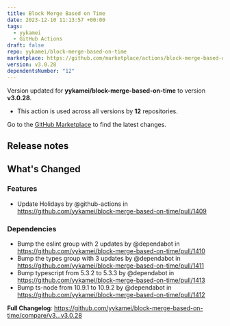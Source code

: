 ```yaml
---
title: Block Merge Based on Time
date: 2023-12-10 11:13:57 +00:00
tags:
  - yykamei
  - GitHub Actions
draft: false
repo: yykamei/block-merge-based-on-time
marketplace: https://github.com/marketplace/actions/block-merge-based-on-time
version: v3.0.28
dependentsNumber: "12"
---
```



Version updated for **yykamei/block-merge-based-on-time** to version **v3.0.28**.
- This action is used across all versions by **12** repositories.

Go to the [GitHub Marketplace](https://github.com/marketplace/actions/block-merge-based-on-time) to find the latest changes.

## Release notes

<!-- Release notes generated using configuration in .github/release.yml at main -->

## What's Changed
### Features
* Update Holidays by @github-actions in https://github.com/yykamei/block-merge-based-on-time/pull/1409
### Dependencies
* Bump the eslint group with 2 updates by @dependabot in https://github.com/yykamei/block-merge-based-on-time/pull/1410
* Bump the types group with 3 updates by @dependabot in https://github.com/yykamei/block-merge-based-on-time/pull/1411
* Bump typescript from 5.3.2 to 5.3.3 by @dependabot in https://github.com/yykamei/block-merge-based-on-time/pull/1413
* Bump ts-node from 10.9.1 to 10.9.2 by @dependabot in https://github.com/yykamei/block-merge-based-on-time/pull/1412


**Full Changelog**: https://github.com/yykamei/block-merge-based-on-time/compare/v3...v3.0.28
